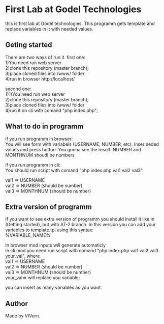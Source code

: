 # First Lab at Godel Technologies
this is first lab at Godel technologies. This programm gets template and replace variables in it with needed values.

## Geting started
There are two ways of run it.
first one:  
1)You need run web server  
2)clone this repository (master branch);  
3)place cloned files into /www/ folder  
4)run in browser http://localhost/  

second one:  
1)1)You need run web server  
2)clone this repository (master branch);  
3)place cloned files into /www/ folder  
4)run it on cli with comand "php index.php";  

## What to do in programm
if you run programm in browser:  
You will see form with variabels (USERNAME, NUMBER, etc). Inser neded values and press button. You gonna see the result.
NUMBER and MONTHNUM shoudl be numbers  

if you run programm in cli:  
You should run script with comand "php index.php val1 val2 val3".  

val1 => USERNAME  
val2 => NUMBER (should be number)  
val3 => MONTHNUM (should be number)  

## Extra version of programm
If you want to see extra version of programm you should install it like in (Getting started), but with AT-2 branch.
In this version you can add your variables to template.tpl using this syntax:  
%VARIABLE_NAME%  

In browser mod inputs will generate automaticly  
In cli mod you need run script with comand "php index.php val1 val2 val3 your_val", where  
val1 => USERNAME  
val2 => NUMBER (should be number)  
val3 => MONTHNUM (should be number)  
your_val=> will replace you variable;  

you can insert as many variables as you want.


## Author
Made by VIVern.
